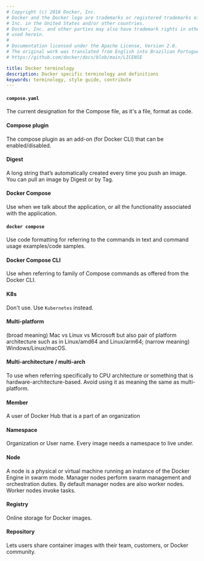 ```yaml
---
# Copyright (c) 2016 Docker, Inc.
# Docker and the Docker logo are trademarks or registered trademarks of Docker,
# Inc. in the United States and/or other countries.
# Docker, Inc. and other parties may also have trademark rights in other terms
# used herein.
#
# Documentation licensed under the Apache License, Version 2.0.
# The original work was translated from English into Brazilian Portuguese.
# https://github.com/docker/docs/blob/main/LICENSE

title: Docker terminology
description: Docker specific terminology and definitions
keywords: terminology, style guide, contribute
---
```

#### `compose.yaml`

The current designation for the Compose file, as it's a file, format as code.

#### Compose plugin

The compose plugin as an add-on (for Docker CLI) that can be enabled/disabled.

#### Digest

A long string that’s automatically created every time you push an image. You can pull an image by Digest or by Tag.

#### Docker Compose

Use when we talk about the application, or all the functionality associated with the application.

#### `docker compose`

Use code formatting for referring to the commands in text and command usage examples/code samples.

#### Docker Compose CLI

Use when referring to family of Compose commands as offered from the Docker CLI.

#### K8s

Don't use. Use `Kubernetes` instead.

#### Multi-platform

(broad meaning) Mac vs Linux vs Microsoft but also pair of platform architecture such as in Linux/amd64 and Linux/arm64; (narrow meaning) Windows/Linux/macOS.

#### Multi-architecture / multi-arch

To use when referring specifically to CPU architecture or something that is hardware-architecture-based. Avoid using it as meaning the same as multi-platform.

#### Member

A user of Docker Hub that is a part of an organization

#### Namespace

Organization or User name. Every image needs a namespace to live under.

#### Node

A node is a physical or virtual machine running an instance of the Docker Engine in swarm mode.
Manager nodes perform swarm management and orchestration duties. By default manager nodes are also worker nodes.
Worker nodes invoke tasks.

#### Registry

Online storage for Docker images.

#### Repository

Lets users share container images with their team, customers, or Docker community.

